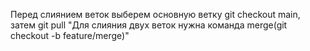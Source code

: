 Перед слиянием веток выберем основную ветку
git checkout main, затем git pull
"Для слияния двух веток нужна команда merge(git checkout -b feature/merge)"
